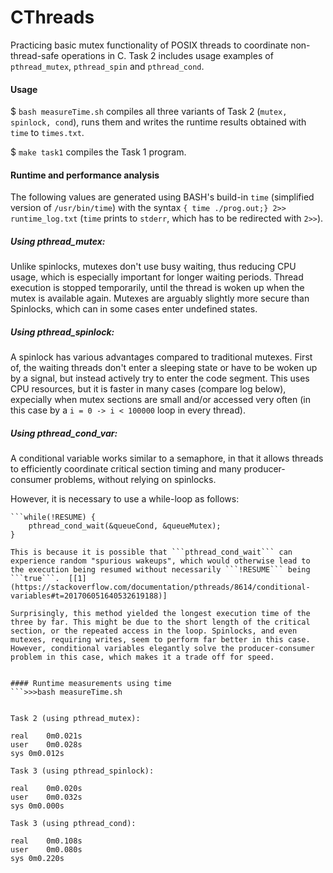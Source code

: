 # CThreads
Practicing basic mutex functionality of POSIX threads to coordinate non-thread-safe operations in C. Task 2 includes usage examples of ```pthread_mutex```, ```pthread_spin``` and ```pthread_cond```.

#### Usage

$ ```bash measureTime.sh``` compiles all three variants of Task 2 (```mutex, spinlock, cond```), runs them and writes the runtime results obtained with ```time``` to ```times.txt```.

$ ```make task1``` compiles the Task 1 program.


#### Runtime and performance analysis
The following values are generated using BASH's build-in ```time``` (simplified version of ```/usr/bin/time```) with the syntax ```{ time ./prog.out;} 2>> runtime_log.txt``` (```time``` prints to ```stderr```, which has to be redirected with ```2>>```).

##### Using pthread_mutex:
Unlike spinlocks, mutexes don't use busy waiting, thus reducing CPU usage, which is especially important for longer waiting periods. Thread execution is stopped temporarily, until the thread is woken up when the mutex is available again. Mutexes are arguably slightly more secure than Spinlocks, which can in some cases enter undefined states.

##### Using pthread_spinlock:
A spinlock has various advantages compared to traditional mutexes. First of, the waiting threads don't enter a sleeping state or have to be woken up by a signal, but instead actively try to enter the code segment. This uses CPU resources, but it is faster in many cases (compare log below), expecially when mutex sections are small and/or accessed very often (in this case by a ```i = 0 -> i < 100000``` loop in every thread).

##### Using pthread_cond_var:
A conditional variable works similar to a semaphore, in that it allows threads to efficiently coordinate critical section timing and many producer-consumer problems, without relying on spinlocks.

However, it is necessary to use a while-loop as follows:

    ```while(!RESUME) {
        pthread_cond_wait(&queueCond, &queueMutex);
    }
```
This is because it is possible that ```pthread_cond_wait``` can experience random "spurious wakeups", which would otherwise lead to the execution being resumed without necessarily ```!RESUME``` being ```true```.  [[1](https://stackoverflow.com/documentation/pthreads/8614/conditional-variables#t=201706051640532619188)]

Surprisingly, this method yielded the longest execution time of the three by far. This might be due to the short length of the critical section, or the repeated access in the loop. Spinlocks, and even mutexes, requiring writes, seem to perform far better in this case. However, conditional variables elegantly solve the producer-consumer problem in this case, which makes it a trade off for speed.


#### Runtime measurements using time
```>>>bash measureTime.sh


Task 2 (using pthread_mutex):

real	0m0.021s
user	0m0.028s
sys	0m0.012s

Task 3 (using pthread_spinlock):

real	0m0.020s
user	0m0.032s
sys	0m0.000s

Task 3 (using pthread_cond):

real	0m0.108s
user	0m0.080s
sys	0m0.220s
```
